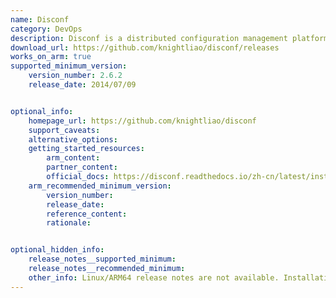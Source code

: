 ```yaml
---
name: Disconf
category: DevOps
description: Disconf is a distributed configuration management platform designed to centralize configuration files and settings for applications.
download_url: https://github.com/knightliao/disconf/releases
works_on_arm: true
supported_minimum_version:
    version_number: 2.6.2
    release_date: 2014/07/09


optional_info:
    homepage_url: https://github.com/knightliao/disconf
    support_caveats:
    alternative_options:
    getting_started_resources:
        arm_content:
        partner_content:
        official_docs: https://disconf.readthedocs.io/zh-cn/latest/install/index.html
    arm_recommended_minimum_version:
        version_number:
        release_date:
        reference_content:
        rationale:


optional_hidden_info:
    release_notes__supported_minimum:
    release_notes__recommended_minimum:
    other_info: Linux/ARM64 release notes are not available. Installation and testing are done via the [tar archive](https://github.com/knightliao/disconf/releases/tag/2.6.2).
---
```


